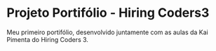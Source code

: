 # Projeto Portifólio - Hiring Coders3

Meu primeiro portifólio, desenvolvido juntamente com as aulas da Kai Pimenta do Hiring Coders 3.
